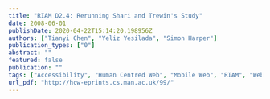 ```yaml
---
title: "RIAM D2.4: Rerunning Shari and Trewin's Study"
date: 2008-06-01
publishDate: 2020-04-22T15:14:20.198956Z
authors: ["Tianyi Chen", "Yeliz Yesilada", "Simon Harper"]
publication_types: ["0"]
abstract: ""
featured: false
publication: ""
tags: ["Accessibility", "Human Centred Web", "Mobile Web", "RIAM", "Web Accessibility"]
url_pdf: "http://hcw-eprints.cs.man.ac.uk/99/"
---
```


